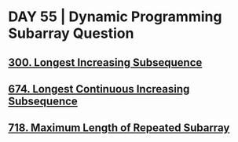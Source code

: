 # DAY 55 | Dynamic Programming Subarray Question
## [300. Longest Increasing Subsequence](https://leetcode.com/problems/longest-increasing-subsequence/description/)
## [674. Longest Continuous Increasing Subsequence](https://leetcode.com/problems/longest-continuous-increasing-subsequence/)
## [718. Maximum Length of Repeated Subarray](https://leetcode.com/problems/maximum-length-of-repeated-subarray/)
